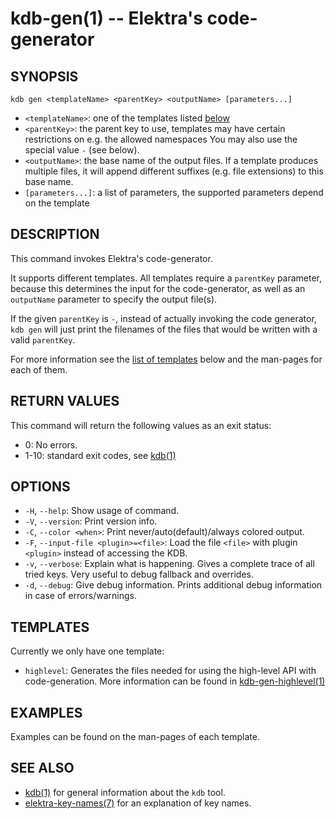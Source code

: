 # kdb-gen(1) -- Elektra's code-generator

## SYNOPSIS

`kdb gen <templateName> <parentKey> <outputName> [parameters...]`

- `<templateName>`:
  one of the templates listed [below](#templates)
- `<parentKey>`:
  the parent key to use, templates may have certain restrictions on e.g. the allowed namespaces
  You may also use the special value `-` (see below).
- `<outputName>`:
  the base name of the output files. If a template produces multiple files, it will append different
  suffixes (e.g. file extensions) to this base name.
- `[parameters...]`:
  a list of parameters, the supported parameters depend on the template

## DESCRIPTION

This command invokes Elektra's code-generator.

It supports different templates. All templates require a `parentKey` parameter, because this determines
the input for the code-generator, as well as an `outputName` parameter to specify the output file(s).

If the given `parentKey` is `-`, instead of actually invoking the code generator, `kdb gen` will just
print the filenames of the files that would be written with a valid `parentKey`.

For more information see the [list of templates](#templates) below and the man-pages for each of them.

## RETURN VALUES

This command will return the following values as an exit status:

- 0:
  No errors.
- 1-10:
  standard exit codes, see [kdb(1)](kdb.md)

## OPTIONS

- `-H`, `--help`:
  Show usage of command.
- `-V`, `--version`:
  Print version info.
- `-C`, `--color <when>`:
  Print never/auto(default)/always colored output.
- `-F`, `--input-file <plugin>=<file>`:
  Load the file `<file>` with plugin `<plugin>` instead of accessing the KDB.
- `-v`, `--verbose`:
  Explain what is happening.
  Gives a complete trace of all tried keys.
  Very useful to debug fallback and overrides.
- `-d`, `--debug`:
  Give debug information. Prints additional debug information in case of errors/warnings.

## TEMPLATES

Currently we only have one template:

- `highlevel`:
  Generates the files needed for using the high-level API with code-generation. More information
  can be found in [kdb-gen-highlevel(1)](kdb-gen-highlevel.md)

## EXAMPLES

Examples can be found on the man-pages of each template.

## SEE ALSO

- [kdb(1)](kdb.md) for general information about the `kdb` tool.
- [elektra-key-names(7)](elektra-key-names.md) for an explanation of key names.
